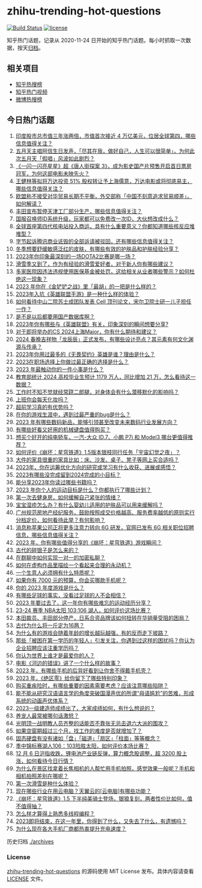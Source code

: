 # zhihu-trending-hot-questions

[![Build Status](https://github.com/justjavac/zhihu-trending-hot-questions/workflows/ci/badge.svg?branch=master)](https://github.com/justjavac/zhihu-trending-hot-questions/actions)
[![license](https://img.shields.io/github/license/justjavac/zhihu-trending-hot-questions)](https://github.com/justjavac/zhihu-trending-hot-questions/blob/master/LICENSE)

知乎热门话题，记录从 2020-11-24
日开始的知乎热门话题。每小时抓取一次数据，按天[归档](./archives)。

## 相关项目

- [知乎热搜榜](https://github.com/justjavac/zhihu-trending-top-search)
- [知乎热门视频](https://github.com/justjavac/zhihu-trending-hot-video)
- [微博热搜榜](https://github.com/justjavac/weibo-trending-hot-search)

## 今日热门话题

<!-- BEGIN -->
<!-- 最后更新时间 Thu Dec 07 2023 03:12:14 GMT+0800 (China Standard Time) -->

1. [印度股市总市值三年涨两倍，市值首次接近 4 万亿美元，位居全球第四，哪些信息值得关注？](https://www.zhihu.com/question/633560419)
1. [五月天主唱阿信生日发声，「尽其在我，做好自己，人生可以很简单」，为何此次五月天「假唱」风波如此剧烈？](https://www.zhihu.com/question/633535477)
1. [《一闪一闪亮星星》超《唐人街探案 3》，成为影史国产片预售开启首日票房冠军，为何这部电影未映先火？](https://www.zhihu.com/question/633532568)
1. [王健林等拟将万达投资 51% 股权转让予上海儒意，万达电影或将彻底易主，哪些信息值得关注？](https://www.zhihu.com/question/633578606)
1. [欧盟称不接受对华贸易长期不平衡，外交部称「中国不刻意追求贸易顺差」，如何解读？](https://www.zhihu.com/question/633573671)
1. [丰田宣布暂停天津工厂部分生产，哪些信息值得关注？](https://www.zhihu.com/question/633346896)
1. [国服召唤师ID系统升级，玩家都可以免费改一次ID，大伙想改成什么？](https://www.zhihu.com/question/633361428)
1. [全球首座第四代核电站投入商运，具有什么重要意义？你都知道哪些核反应堆堆型？](https://www.zhihu.com/question/633560820)
1. [字节起诉腾讯商业诋毁的全部诉请被驳回，还有哪些信息值得关注？](https://www.zhihu.com/question/633368823)
1. [冬季想要舒缓敏感泛红的皮肤，有哪些有效的护肤品和护肤经验分享？](https://www.zhihu.com/question/630322847)
1. [2023年你印象最深刻的一场DOTA2比赛是哪一场？](https://www.zhihu.com/question/633429043)
1. [滑雪季又到了，作为有经验的滑雪爱好者，对于新人你有哪些建议？](https://www.zhihu.com/question/630059730)
1. [多家医院因违法违规使用医保基金被处罚，这给相关从业者哪些警示？如何杜绝这一现象？](https://www.zhihu.com/question/633389690)
1. [2023 年你在《金铲铲之战》里「最胡」的一把是什么样的？](https://www.zhihu.com/question/633418585)
1. [2023年入坑《英雄联盟手游》是一种什么样的体验？](https://www.zhihu.com/question/633418437)
1. [如何看待中山二院苏士成团队发表 Cell 顶刊论文，宋尔卫院士研一儿子担任一作？](https://www.zhihu.com/question/633543822)
1. [是不是以后都要用国产数据库啊？](https://www.zhihu.com/question/628119216)
1. [2023年你有哪些与《英雄联盟》有关，印象深刻的瞬间想要分享?](https://www.zhihu.com/question/633418367)
1. [对于即将举办的CS 2024上海Major，你有什么期待和建议？](https://www.zhihu.com/question/633384882)
1. [2024 春晚吉祥物「龙辰辰」正式发布，有哪些设计亮点？其元素有何文化渊源与传承？](https://www.zhihu.com/question/633547293)
1. [2023年你用过最多的《无畏契约》英雄是谁？理由是什么？](https://www.zhihu.com/question/633418505)
1. [2023在职场选择上你做过最正确的选择是什么？](https://www.zhihu.com/question/632784334)
1. [2023 年最触动你的一件小事是什么？](https://www.zhihu.com/question/633551007)
1. [教育部统计 2024 高校毕业生预计 1179 万人，同比增加 21 万，怎么看待这一数据？](https://www.zhihu.com/question/633396511)
1. [工作时不知不觉就经常跷二郎腿，对身体会有什么潜移默化的影响吗？](https://www.zhihu.com/question/630132663)
1. [上班你会每天化妆吗？](https://www.zhihu.com/question/626833166)
1. [超前学习真的有优势吗？](https://www.zhihu.com/question/632387982)
1. [在你的游戏生涯中，遇到过最严重的bug是什么？](https://www.zhihu.com/question/630008109)
1. [2023 年有哪些数码新品，能够引领甚至改变未来数码行业发展方向？](https://www.zhihu.com/question/633578679)
1. [有哪些好看又好用的机械键盘值得购买？](https://www.zhihu.com/question/632456161)
1. [想买个好开的纯电轿车，一汽-大众 ID.7、小鹏 P7i 和 Model3 哪台更值得推荐？](https://www.zhihu.com/question/633617231)
1. [如何评价《崩坏：星穹铁道》1.5版本银枝同行任务「宇宙幻觉之夜」？](https://www.zhihu.com/question/633541196)
1. [大件的家具很重的家具比如：床、沙发、桌子、凳子等网上买合适吗？](https://www.zhihu.com/question/439706144)
1. [2023年，你在运筹优化方向的研究或学习有什么收获、进展或感悟？](https://www.zhihu.com/question/633069948)
1. [2023有哪些没完成留到2024完成的小目标？](https://www.zhihu.com/question/633554567)
1. [能分享2023年你读过哪些书籍吗？](https://www.zhihu.com/question/633545382)
1. [2023 年你个人的运动目标是什么？你都执行了哪些计划？](https://www.zhihu.com/question/633293018)
1. [第一次去健身房，如何缓解自己紧张的情绪？](https://www.zhihu.com/question/632055975)
1. [宝宝湿疹怎么办？有什么婴幼儿适用的护肤品可以用来缓解吗？](https://www.zhihu.com/question/633222537)
1. [广州规范房地产经纪服务，鼓励按照成交价格越高、服务费率越低的原则实行分档定价，如何看待此举？有何影响？](https://www.zhihu.com/question/633406702)
1. [消息称苹果公司正将更多注意力转向 6G 研发，官网已发布 6G 相关职位招聘信息，哪些信息值得关注？](https://www.zhihu.com/question/633339943)
1. [2023 年，你有哪些值得分享的《崩坏：星穹铁道》游戏瞬间？](https://www.zhihu.com/question/633414033)
1. [古代的碎银子是怎么来的？](https://www.zhihu.com/question/564087969)
1. [在群聊中如何实现一对一的加密私聊？](https://www.zhihu.com/question/633220785)
1. [如何在虚构作品里描绘一个看起来合理的永动机？](https://www.zhihu.com/question/626755827)
1. [一个生意人必须拥有什么特质呢？](https://www.zhihu.com/question/430383988)
1. [如果你有 7000 元的预算，你会买哪款手机呢？](https://www.zhihu.com/question/630422885)
1. [你的 2023 年度游戏是什么？](https://www.zhihu.com/question/633376685)
1. [有哪些足球的事实，没看过足球的人不会相信？](https://www.zhihu.com/question/306957425)
1. [2023 年要过去了，这一年你有哪些难忘的运动经历分享？](https://www.zhihu.com/question/633293009)
1. [23-24 赛季 NBA太阳 103:106 湖人，如何评价这场比赛？](https://www.zhihu.com/question/633523171)
1. [本田裁员、丰田部分停产，日系合资品牌该如何扭转在华销量受阻的困局？](https://www.zhihu.com/question/633214548)
1. [古代为什么将一斤定为16两？](https://www.zhihu.com/question/633172439)
1. [为什么有的游戏会随着年龄的增长越玩越强，有的反而走下坡路？](https://www.zhihu.com/question/633535077)
1. [那些「被困在第一学历的年轻人」引发关注，你遇到过这样的困扰吗？你认为企业招聘应该注重学历吗？](https://www.zhihu.com/question/633358553)
1. [你认为世界上谁才是最爱你的人？](https://www.zhihu.com/question/627624512)
1. [电影《河边的错误》讲了一个什么样的故事？](https://www.zhihu.com/question/627170582)
1. [2023 年，有哪些手机的后背好看到让你舍不得戴手机壳？](https://www.zhihu.com/question/633406695)
1. [2023 年，《绝区零》给你留下了哪些特别印象？](https://www.zhihu.com/question/633394620)
1. [购买重疾险时，有哪些重要的因素需要考虑？应该注意哪些陷阱？](https://www.zhihu.com/question/633242146)
1. [能不能从研究汉语语言学的角度突破国漫声优的所谓“母语尴尬”的苦难，形成系统的动画声优体系？](https://www.zhihu.com/question/632851556)
1. [2023一级建造师成绩出了，大家成绩如何，有什么想说的？](https://www.zhihu.com/question/633373705)
1. [养宠人最常被哪句话激怒？](https://www.zhihu.com/question/631475352)
1. [光明顶一战明教人员齐整的话能否不靠张无忌击退六大派的围攻？](https://www.zhihu.com/question/627150069)
1. [如果空窗期超过三个月，找工作的难度是否就增加了？](https://www.zhihu.com/question/632472638)
1. [固态硬盘有没有诸如「盘」「磁道」「扇区」「柱面」等等概念？](https://www.zhihu.com/question/632011675)
1. [季中锦标赛湖人106：103险胜太阳，如何评价本场比赛？](https://www.zhihu.com/question/633546983)
1. [12 月 6 日沪指收跌，锂电池产业链反弹，算力概念股调整，超 3200 股上涨，如何看待今日行情？](https://www.zhihu.com/question/633519255)
1. [为什么在景区找拿着长焦相机的人帮忙用手机拍照，感觉效果一般呢？手机和相机拍照差别在哪呢？](https://www.zhihu.com/question/631931532)
1. [第一次滑雪是种什么体验？](https://www.zhihu.com/question/631725174)
1. [现在哪些行业在用云电脑？天翼云的[云电脑]有哪些功能？](https://www.zhihu.com/question/633342672)
1. [《崩坏：星穹铁道》1.5 下半纯美骑士登场，银狼复刻，两者性价比如何，值不值得抽？](https://www.zhihu.com/question/633389063)
1. [怎么样才算得上熟悉多线程编程？](https://www.zhihu.com/question/22375509)
1. [2023即将结束，在这一年里，你得到了什么，又失去了什么，有遗憾吗？](https://www.zhihu.com/question/633514130)
1. [为什么现在各大手机厂商都热衷提升充电速度？](https://www.zhihu.com/question/633142704)

<!-- END -->

历史归档 [./archives](./archives)

### License

[zhihu-trending-hot-questions](https://github.com/justjavac/zhihu-trending-hot-questions)
的源码使用 MIT License 发布。具体内容请查看 [LICENSE](./LICENSE) 文件。
